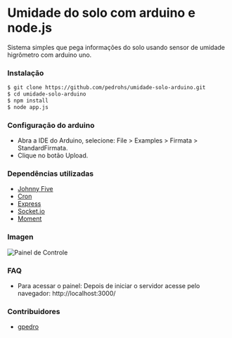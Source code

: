 # Umidade do solo com arduino e node.js
Sistema simples que pega informações do solo usando sensor de umidade higrômetro com arduino uno.

### Instalação

```bash
$ git clone https://github.com/pedrohs/umidade-solo-arduino.git
$ cd umidade-solo-arduino
$ npm install
$ node app.js
```
### Configuração do arduino

- Abra a IDE do Arduino, selecione: File > Examples > Firmata > StandardFirmata.
- Clique no botão Upload.

### Dependências utilizadas
* [Johnny Five](https://github.com/rwaldron/johnny-five)
* [Cron](https://github.com/ncb000gt/node-cron)
* [Express](https://github.com/strongloop/express)
* [Socket.io](https://github.com/Automattic/socket.io)
* [Moment](https://github.com/moment/moment)

### Imagen
![Painel de Controle](http://i61.tinypic.com/2agw3lz.png)

### FAQ
* Para acessar o painel:
  Depois de iniciar o servidor acesse pelo navegador: http://localhost:3000/

### Contribuidores
* [gpedro](https://github.com/gpedro)
